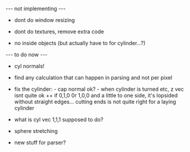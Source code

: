 


--- not implementing ---

 - dont do window resizing

 - dont do textures, remove extra code

 - no inside objects (but actually have to for cylinder...?)



--- to do now ---

 - cyl normals!

 - find any calculation that can happen in parsing and not per pixel

 - fix the cylinder:
 		 - cap normal ok?
		 - when cylinder is turned etc, z vec isnt quite ok
	++ if 0,1,0 0r 1,0,0 and a little to one side, it's lopsided without straight edges...
		cutting ends is not quite right for a laying cylinder

 - what is cyl vec 1,1,1 supposed to do?

 - sphere stretching

 - new stuff for parser?

